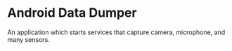 # Android Data Dumper
An application which starts services that capture camera, microphone, and many sensors.
